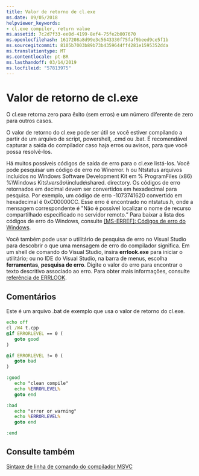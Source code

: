 ```yaml
---
title: Valor de retorno de cl.exe
ms.date: 09/05/2018
helpviewer_keywords:
- cl.exe compiler, return value
ms.assetid: 7c2d7f33-ee0d-4199-8ef4-75fe2b007670
ms.openlocfilehash: 1617208a8d99e3c5643330f75faf9beed9ce5f1b
ms.sourcegitcommit: 8105b7003b89b73b4359644ff4281e1595352dda
ms.translationtype: MT
ms.contentlocale: pt-BR
ms.lasthandoff: 03/14/2019
ms.locfileid: "57813975"
---
```

# <a name="return-value-of-clexe"></a>Valor de retorno de cl.exe

O cl.exe retorna zero para êxito (sem erros) e um número diferente de zero para outros casos.

O valor de retorno do cl.exe pode ser útil se você estiver compilando a partir de um arquivo de script, powershell, .cmd ou .bat. É recomendável capturar a saída do compilador caso haja erros ou avisos, para que você possa resolvê-los.

Há muitos possíveis códigos de saída de erro para o cl.exe listá-los. Você pode pesquisar um código de erro no Winerror. h ou Ntstatus arquivos incluídos no Windows Software Development Kit em % ProgramFiles (x86) %\Windows Kits\\<em>versão</em>\include\shared\. directory. Os códigos de erro retornados em decimal devem ser convertidos em hexadecimal para pesquisa. Por exemplo, um código de erro -1073741620 convertido em hexadecimal é 0xC00000CC. Esse erro é encontrado no ntstatus.h, onde a mensagem correspondente é "Não é possível localizar o nome de recurso compartilhado especificado no servidor remoto.” Para baixar a lista dos códigos de erro do Windows, consulte [ &#91;MS-ERREF&#93;: Códigos de erro do Windows](https://msdn.microsoft.com/library/cc231196).

Você também pode usar o utilitário de pesquisa de erro no Visual Studio para descobrir o que uma mensagem de erro do compilador significa. Em um shell de comando do Visual Studio, insira **errlook.exe** para iniciar o utilitário; ou no IDE do Visual Studio, na barra de menus, escolha **ferramentas**, **pesquisa de erro**. Digite o valor do erro para encontrar o texto descritivo associado ao erro. Para obter mais informações, consulte [referência de ERRLOOK](errlook-reference.md).

## <a name="remarks"></a>Comentários

Este é um arquivo .bat de exemplo que usa o valor de retorno do cl.exe.

```cmd
echo off
cl /W4 t.cpp
@if ERRORLEVEL == 0 (
   goto good
)

@if ERRORLEVEL != 0 (
   goto bad
)

:good
   echo "clean compile"
   echo %ERRORLEVEL%
   goto end

:bad
   echo "error or warning"
   echo %ERRORLEVEL%
   goto end

:end
```

## <a name="see-also"></a>Consulte também

[Sintaxe de linha de comando do compilador MSVC](compiler-command-line-syntax.md)
